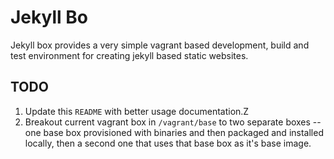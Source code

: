 # Jekyll Bo

Jekyll box provides a very simple vagrant based development, build and test environment for creating jekyll based static websites. 

## TODO

1. Update this `README` with better usage documentation.Z
2. Breakout current vagrant box in `/vagrant/base` to two separate boxes -- one base box provisioned with binaries and then packaged and installed locally, then a second one that uses that base box as it's base image.
